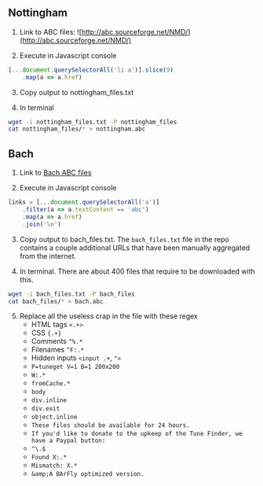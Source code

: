 ## Nottingham

1. Link to ABC files: ![http://abc.sourceforge.net/NMD/](http://abc.sourceforge.net/NMD/)

2. Execute in Javascript console

```js
[...document.querySelectorAll('li a')].slice(9)
    .map(a => a.href)
```

3. Copy output to nottingham_files.txt

4. In terminal

```bash
wget -i nottingham_files.txt -P nottingham_files
cat nottingham_files/* > nottingham.abc
```

## Bach

1. Link to [Bach ABC files](http://trillian.mit.edu/~jc/cgi/abc/tunefind?P=Johann&find=FIND&m=title&W=wide&scale=0.70&limit=1000&thresh=5&fmt=single&V=1&Tsel=tune&Nsel=0)

2. Execute in Javascript console

```js
links = [...document.querySelectorAll('a')]
    .filter(a => a.textContent == 'abc')
    .map(a => a.href)
    .join('\n')
```

3. Copy output to bach_files.txt. The `bach_files.txt` file in the repo contains a couple additional URLs that have been manually aggregated from the internet. 

4. In terminal. There are about 400 files that require to be downloaded with this.

```bash
wget -i bach_files.txt -P bach_files
cat bach_files/* > bach.abc
```

5. Replace all the useless crap in the file with these regex
	* HTML tags `<.+>`
	* CSS `{.+}`
	* Comments `^%.*`
	* Filenames `^F:.*`
	* Hidden inputs `<input .+`, `">`
	* `P=tuneget V=1 B=1 200x200`
	* `W:.*`
	* `fromCache.*`
	* `body`          
	* `div.inline`    
	* `div.exit`      
	* `object.inline`
	* `These files should be available for 24 hours.`
	* `If you'd like to donate to the upkeep of the Tune Finder, we have a Paypal button:`
	* `^\.$`
	* `Found X:.*`
	* `Mismatch: X.*`
	* `&amp;A BArFly optimized version.`